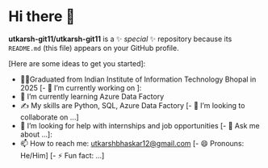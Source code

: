 # Hi there 👋


**utkarsh-git11/utkarsh-git11** is a ✨ _special_ ✨ repository because its `README.md` (this file) appears on your GitHub profile.

[Here are some ideas to get you started]:

- 🧑‍🎓Graduated from Indian Institute of Information Technology Bhopal in 2025
[- 🔭 I’m currently working on ]:
- 🌱 I’m currently learning Azure Data Factory
- ✍️ My skills are Python, SQL, Azure Data Factory
[- 👯 I’m looking to collaborate on ...]
- 🤔 I’m looking for help with internships and job opportunities
[- 💬 Ask me about ...]:
- 📫 How to reach me: utkarshbhaskar12@gmail.com
[- 😄 Pronouns: He/Him]
[- ⚡ Fun fact: ...]

